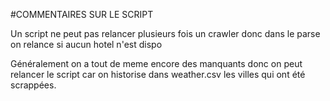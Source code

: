 #COMMENTAIRES SUR LE SCRIPT

Un script ne peut pas relancer plusieurs fois un crawler donc dans le parse on relance si aucun hotel n'est dispo

Généralement on a tout de meme encore des manquants donc on peut relancer le script car on historise dans weather.csv les villes qui ont été scrappées.
